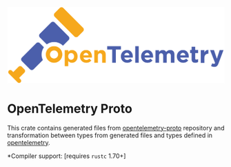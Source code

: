 ![OpenTelemetry — An observability framework for cloud-native software.][splash]

[splash]: https://raw.githubusercontent.com/open-telemetry/opentelemetry-rust/main/assets/logo-text.png

# OpenTelemetry Proto
This crate contains generated files from [opentelemetry-proto](https://github.com/open-telemetry/opentelemetry-proto)
repository and transformation between types from generated files and types defined in [opentelemetry](https://github.com/open-telemetry/opentelemetry-rust/tree/main/opentelemetry).


*Compiler support: [requires `rustc` 1.70+]